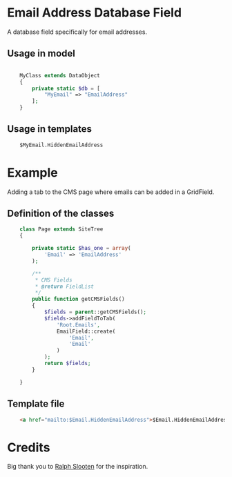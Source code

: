 # Email Address Database Field

A database field specifically for email addresses.

## Usage in model

```php

    MyClass extends DataObject
    {
        private static $db = [
            "MyEmail" => "EmailAddress"
        ];
    }
```

## Usage in templates
 
```html
    $MyEmail.HiddenEmailAddress
```


# Example

Adding a tab to the CMS page where emails can be added in a GridField.

## Definition of the classes

```php
    class Page extends SiteTree
    {

        private static $has_one = array(
            'Email' => 'EmailAddress'
        );

        /**
         * CMS Fields
         * @return FieldList
         */
        public function getCMSFields()
        {
            $fields = parent::getCMSFields();
            $fields->addFieldToTab(
                'Root.Emails',
                EmailField::create(
                    'Email',
                    'Email'
                )
            );
            return $fields;
        }

    }


```

## Template file

```html
    <a href="mailto:$Email.HiddenEmailAddress">$Email.HiddenEmailAddress</a>
```

# Credits

Big thank you to [Ralph Slooten](https://github.com/axllent) for the inspiration.
